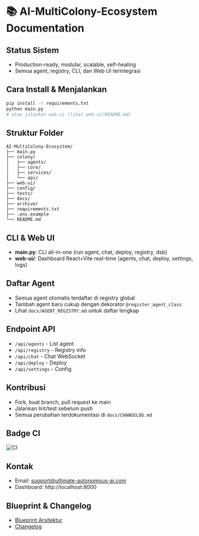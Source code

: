 # 📚 AI-MultiColony-Ecosystem Documentation

## Status Sistem
- Production-ready, modular, scalable, self-healing
- Semua agent, registry, CLI, dan Web UI terintegrasi

## Cara Install & Menjalankan
```bash
pip install -r requirements.txt
python main.py
# atau jalankan web-ui (lihat web-ui/README.md)
```

## Struktur Folder
```
AI-MultiColony-Ecosystem/
├── main.py
├── colony/
│   ├── agents/
│   ├── core/
│   ├── services/
│   └── api/
├── web-ui/
├── config/
├── tests/
├── docs/
├── archive/
├── requirements.txt
├── .env.example
└── README.md
```

## CLI & Web UI
- **main.py**: CLI all-in-one (run agent, chat, deploy, registry, dsb)
- **web-ui/**: Dashboard React+Vite real-time (agents, chat, deploy, settings, logs)

## Daftar Agent
- Semua agent otomatis terdaftar di registry global
- Tambah agent baru cukup dengan dekorator `@register_agent_class`
- Lihat `docs/AGENT_REGISTRY.md` untuk daftar lengkap

## Endpoint API
- `/api/agents` - List agent
- `/api/registry` - Registry info
- `/api/chat` - Chat WebSocket
- `/api/deploy` - Deploy
- `/api/settings` - Config

## Kontribusi
- Fork, buat branch, pull request ke main
- Jalankan lint/test sebelum push
- Semua perubahan terdokumentasi di `docs/CHANGELOG.md`

## Badge CI
![CI](https://github.com/mulkymalikuldhrs/AI-MultiColony-Ecosystem/actions/workflows/ci.yml/badge.svg)

## Kontak
- Email: support@ultimate-autonomous-ai.com
- Dashboard: http://localhost:8000

## Blueprint & Changelog
- [Blueprint Arsitektur](docs/BLUEPRINT.md)
- [Changelog](docs/CHANGELOG.md)